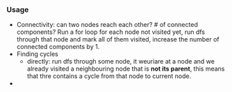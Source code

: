 ### Usage
- Connectivity: can two nodes reach each other? # of connected components?
Run a for loop for each node not visited yet, run dfs through that node and mark all of them visited, increase the number of connected components by 1.
- Finding cycles
   - directly: run dfs through some node, it weuriare at a node and we already visited a neighbouring node that is **not its parent**, this means that thre contains a cycle from that node to current node.
- 
